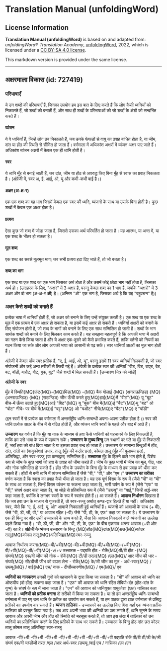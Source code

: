 # Translation Manual (unfoldingWord)

## License Information

**Translation Manual (unfoldingWord)** is based on and adapted from: _unfoldingWord® Translation Academy_, [unfoldingWord](https://unfoldingword.org/utw), 2022, which is licensed under a [CC BY-SA 4.0 license](https://creativecommons.org/licenses/by-sa/4.0/legalcode.en).

This markdown version is provided under the same license.



--------------------------------

## अक्षरमाला विकास (id: 727419)

### परिभाषाएँ

ये उन शब्दों की परिभाषाएँ हैं, जिनका उपयोग हम इस बात के लिए करते हैं कि लोग कैसी ध्वनियाँ को निकालते हैं, जो शब्दों को बनाती हैं, और साथ ही शब्दों के परिभाषाओं को जो शब्दों के अंशों को सन्दर्भित करते हैं।

#### व्यंजन

ये वे ध्वनियाँ हैं, जिन्हें लोग तब निकालते हैं, जब उनके फेफड़ों से वायु का प्रवाह बाधित होता है, या जीभ, दांत या होंठ की स्थिति से सीमित हो जाता हैं। वर्णमाला में अधिकांश अक्षरों में व्यंजन अक्षर पाए जाते हैं। अधिकांश व्यंजन अक्षरों में केवल एक ही ध्वनि होती है।

#### स्वर

ये ध्वनि मुँह से बनाई जाती हैं, जब दांत, जीभ या होंठ से अवरुद्ध किए बिना मुँह से श्वास का प्रवाह निकलता है। (अंग्रेजी में, स्वर अ, ई, आई, ओ, यू और कभी\-कभी वाई है।)

#### अक्षर (अ\-क्ष\-र)

एक एक शब्द का वह भाग जिसमें केवल एक स्वर की ध्वनि, व्यंजनों के साथ या उसके बिना होती है। कुछ शब्दों में केवल एक अक्षर होता है।

#### प्रत्यय

ऐसा कुछ जो शब्द में जोड़ा जाता है, जिससे उसका अर्थ परिवर्तित हो जाता है। यह आरम्भ, या अन्त में, या एक शब्द के भीतर हो सकता है।

#### मूल शब्द

एक शब्द का सबसे मूलभूत भाग; जब सभी प्रत्यय हटा दिए जाते हैं, तो जो बचता है।

#### शब्द का भाग

एक शब्द या एक शब्द का एक भाग जिसका अर्थ होता है और उसमें कोई छोटा भाग नहीं होता है, जिसका अर्थ हो। (उदाहरण के लिए, "अक्षर" में 3 अक्षर हैं, परन्तु केवल शब्द का 1 भाग है, जबकि "अक्षरों" में 3 अक्षर और दो भाग (अ\-क्ष\-र **ओं**) है। (अन्तिम "ओ" एक भाग है, जिसका अर्थ है कि यह "बहुवचन" है))

### अक्षर कैसे शब्दों को बनाते हैं

प्रत्येक भाषा में ध्वनियाँ होती हैं, जो अक्षर को बनाने के लिए उन्हें संयुक्त करती है। एक शब्द या एक शब्द के मूल में एक प्रत्यय में एक अक्षर हो सकता है, या इसमें कई अक्षर हो सकते हैं। ध्वनियाँ अक्षरों को बनाने के लिए संयोजन होती है, जो शब्द के भागों को बनाने के लिए एक साथ सम्मिलित हो जाती हैं। शब्दों के भाग सार्थक शब्दों को बनाने के लिए मिलकर काम करते हैं। यह समझना महत्वपूर्ण है कि आपकी भाषा में अक्षरों का गठन कैसे किया जाता है और ये अक्षर एक\-दूसरे को कैसे प्रभावित करते हैं, ताकि वर्तनी को नियमों का गठन किया जा सके और लोग आपकी भाषा को आसानी से पढ़ सकें। स्वर ध्वनियाँ अक्षरों का मूल भाग होती हैं।

अंग्रेजी में केवल पाँच स्वर प्रतीक हैं, "ए, ई, आई, ओ, यू", परन्तु इसमें 11 स्वर ध्वनियाँ निलकती हैं, जो स्वर संयोजनों और कई अन्य तरीकों से लिखी गई हैं। अंग्रेजी के प्रत्येक स्वर की ध्वनियाँ "बीट, बिट, बाएट, बैट, बट, बॉडी, बऔट, बौट, बुक, बूट" जैसे शब्दों में मिल सकती हैं। \[उच्चारण चित्र को जोड़ें]

**अंग्रेजी के स्वर**

मुँह में स्थिति{MQ}फ्रंट{MQ}\-{MQ}मिड{MQ} \-{MQ} बैक गोलाई {MQ} (अनराऊन्डिड) {MQ} (अनराऊन्डिड) {MQ} (राऊन्डिड) जीभ ऊँची करते हुए{MQ}हाई{MQ}मैं "बीट"{MQ} यू "बूट" बीच\-में ऊँचा उठाते हुए{MQ}आई "बिट"{MQ} यू "बुक" बीच में{MQ}ई "बैट"{MQ}यू "बट" ओ "बोट" नीचे\- पर बीच में{MQ}ई "बट्ट"{MQ} ओ "बऔट" नीचे{MQ}ए "बैट"{MQ} ए "बॉडी"

(इन स्वरों में से प्रत्येक का वर्णमाला में अन्तर्राष्ट्रीय ध्वनि\-सम्बन्धी अपना\-अपना प्रतीक होता है।) स्वर की ध्वनि प्रत्येक अक्षर के बीच में से गठित होती है, और व्यंजन ध्वनि स्वरों के पहले और बाद में आते हैं।

**उच्चारण** यह वर्णन है कि मुँह या नाक के माध्यम से हवा कैसे ध्वनियों को पहचानने के लिए निकलती है, ताकि हम उसे भाषा के रूप में पहचान सकें। **उच्चारण के मुख्य बिन्दु** उन स्थानों पर गले या मुँह से निकलती हैं, जहाँ हवा को बांध दिया जाता है या इसका प्रवाह बन्द हो जाता है। उच्चारण के सामान्य बिन्दुओं में होंठ, दांत, दांतों का (वायुकोशा) उभार, तालू (मुँह की कठोर छत), कोमल तालू (मुँह की मुलायम छत), अलिजिह्वा, और स्वर\-रज्जु (या कण्ठद्वार) सम्मिलित हैं। **उच्चारक** मुँह के हिलने वाले भाग होते हैं, विशेष रूप से जीभ के कुछ भागों जो हवा के प्रवाह को धीमा करते हैं। जीभ के कुछ भागों में जीभ का मूल, पीठ, धार और नोक सम्मिलित हो सकते हैं। होंठ जीभ के उपयोग के बिना मुँह के माध्यम से हवा प्रवाह को धीमा कर सकते हैं। होंठों से बनी ध्वनि में व्यंजन सम्मिलित हैं जैसे "बी," "वी," और "एम।" **उच्चारण का तरीका** वर्णन करता है कि श्वास का प्रवाह कैसे धीमा हो जाता है। यह एक पूर्ण विराम के रूप में (जैसे "पी" या "बी" के साथ आ सकता है, जिन्हें विराम व्यंजन या रूकना कहा जाता है), भारी घर्षण के रूप में (जैसे "एफ" या "वी," संघर्ष अक्षर कहा जाता है), या थोड़े से प्रतिबन्धित रूप में (जैसे "डब्ल्यू" या "वाई," जिन्हें अर्द्ध\-स्वर कहा जाता है, क्योंकि वे लगभग स्वरों के रूप में स्वतंत्र होते हैं।) आ सकते हैं। **आवाज निर्धारण** दिखाता है कि जब हवा उन के माध्यम से गुजरती है, तो स्वर\-रज्जु अर्थात् कण्ड\-द्वार हिलते हैं या नहीं। अधिकांश स्वर, जैसे कि "ए, ई, आई, यू, ओ" आवाजें निकालती हुई ध्वनियाँ हैं। व्यंजनों को आवाजों के साथ (\+ ​​वी), जैसे "बी, डी, जी, वी," या आवाज रहित (\-वी) जैसे "पी, टी, के, एफ" कहा जा सकता है। ये उच्चारण के एक ही बिन्दु पर और उसी उच्चारकों के साथ बनते हैं, जैसा कि आवाज निकालने वाले व्यंजनों का उल्लेख पहले किया गया है। "बी, डी, जी, वी" और "पी, टी, के, एफ" के बीच एकमात्र अन्तर आवाज (\+​​वी और \-वी) का है। **अंग्रेजी के व्यंजन** उच्चारण के बिन्दु {MQ}होंठ{MQ}दांत{MQ}छत{MQ}कोठर तालू{MQ}कोमल तालू{MQ}अलिजिह्वा{MQ}स्वर\-रज्जु

आवाज निर्धारण करना{MQ}\-वी/\+वी{MQ}\-वी/\+वी{MQ}\-वी/\+वी{MQ}\-/\+वी{MQ}\-वी/\+वी{MQ}\-वी/\+वी{MQ}\-v/\+v उच्चारक – पद्घति होंठ \- रोकें{MQ}पी/बी होंठ \-{MQ}संघर्ष{MQ} एफ/वी जीभ की नोक \- रोकें{MQ} टी/डी तरल{MQ} /एल{MQ}/ आर जीभ की धार \- संघर्ष{MQ} सी/डीजी जीभ को वापस लेना \- रोकें{MQ} के/जी जीभ का मूल \- अर्ध\-स्वर{MQ} /डब्ल्यू{MQ} / वाई{MQ} एच/ नाक \- दीर्घोच्चारणीय{MQ} / एम{MQ}/ एन

**ध्वनियों का नामकरण** उनकी गुणों को पहचानने के द्वारा किया जा सकता है। "बी" की आवाज को ध्वनि का ओष्ठयीय (दो होंठ) रूकना कहा जाता है। "एफ" की आवाज़ को ध्वनि रहित लैबियो\-दंत (होंठ\-दांत के युग्म) के संघर्ष के रूप में जाना जाता है। "एन" की आवाज को ध्वनियुक्त वायुकोशा (छत) नासिका कहा जाता है। **ध्वनियों को प्रतीक बनाना** दो तरीकों में किया जा सकता है। या तो हम अन्तर्राष्ट्रीय ध्वनि\-सम्बन्धी वर्णमाला में पाए गए उस ध्वनि के प्रतीक का उपयोग कर सकते हैं, या हम पाठक द्वारा ज्ञात वर्णमाला से प्रसिद्ध प्रतीकों का उपयोग कर सकते हैं। **व्यंजन तालिका** \- उच्चारकों का उल्लेख किए बिना यहाँ एक व्यंजन प्रतीक तालिका को प्रस्तुत किया गया है। जब आप अपनी भाषा की ध्वनियों का पता लगाते हैं, ध्वनि सुनने के समय आवाज और अपनी जीभ और होंठ की स्थिति को महसूस करते हैं, तो आप इस लेख में तालिका को उन ध्वनियों का प्रतिनिधित्व करने के लिए प्रतीकों के साथ भर सकते हैं। उच्चारण के बिन्दु होंठ दांत छत कोठर तालू कोमल तालू अलिजिह्वा स्वर\-रज्जु

आवाज \-वी/\+वी \-वी/\+वी \-वी/\+वी \-वी/\+वी \-वी/\+वी \-वी/\+वी \-वी/\+वी पद्घति रोकें पी/बी टी/डी के/जी संघर्ष एफ/वी च/डीजी तरल /एल /आर अर्ध\-स्वर /डब्ल्यू /वाई एच / नासिका /एम /एन


